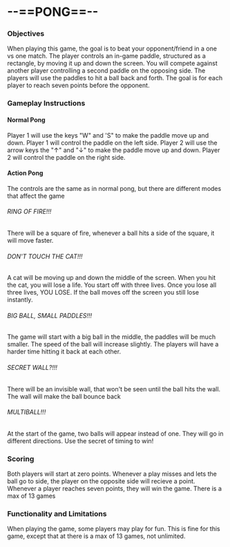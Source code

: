 # --==PONG==--
### Objectives
When playing this game, the goal is to beat your opponent/friend in a one vs one match.
The player controls an in-game paddle, structured as a rectangle, by moving it up and down the screen. You will compete against another player controlling a second paddle on the opposing side. The players will use the paddles to hit a ball back and forth. The goal is for each player to reach seven points before the opponent.
### Gameplay Instructions
#### Normal Pong
Player 1 will use the keys "W" and 'S" to make the paddle move up and down. Player 1 will control the paddle on the left side. Player 2 will use the arrow keys the "↑" and "↓" to make the paddle move up and down. Player 2 will control the paddle on the right side.
#### Action Pong
The controls are the same as in normal pong, but there are different modes that affect the game
###### RING OF FIRE!!!
There will be a square of fire, whenever a ball hits a side of the square, it will move faster.
###### DON'T TOUCH THE CAT!!!
A cat will be moving up and down the middle of the screen. When you hit the cat, you will lose a life. You start off with three lives. Once you lose all three lives, YOU LOSE. If the ball moves off the screen you still lose instantly.
###### BIG BALL, SMALL PADDLES!!!
The game will start with a big ball in the middle, the paddles will be much smaller. The speed of the ball will increase slightly. The players will have a harder time hitting it back at each other.
###### SECRET WALL?!!!
There will be an invisible wall, that won't be seen until the ball hits the wall. The wall will make the ball bounce back
###### MULTIBALL!!!
At the start of the game, two balls will appear instead of one. They will go in different directions. Use the secret of timing to win!
### Scoring
Both players will start at zero points. Whenever a play misses and lets the ball go to side, the player on the opposite side will recieve a point. Whenever a player reaches seven points, they will win the game. There is a max of 13 games
### Functionality and Limitations
When playing the game, some players may play for fun. This is fine for this game, except that at there is a max of 13 games, not unlimited.
